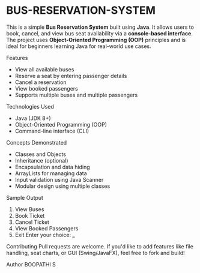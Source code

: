 # BUS-RESERVATION-SYSTEM

This is a simple **Bus Reservation System** built using **Java**. It allows users to book, cancel, and view bus seat availability via a **console-based interface**. The project uses **Object-Oriented Programming (OOP)** principles and is ideal for beginners learning Java for real-world use cases.

Features

- View all available buses
- Reserve a seat by entering passenger details
- Cancel a reservation
- View booked passengers
- Supports multiple buses and multiple passengers

 Technologies Used

- Java (JDK 8+)
- Object-Oriented Programming (OOP)
- Command-line interface (CLI)

Concepts Demonstrated

- Classes and Objects
- Inheritance (optional)
- Encapsulation and data hiding
- ArrayLists for managing data
- Input validation using Java Scanner
- Modular design using multiple classes

Sample Output

1. View Buses
2. Book Ticket
3. Cancel Ticket
4. View Booked Passengers
5. Exit
Enter your choice: _

Contributing
Pull requests are welcome. If you'd like to add features like file handling, seat charts, or GUI (Swing/JavaFX), feel free to fork and build!

Author
BOOPATHI S
